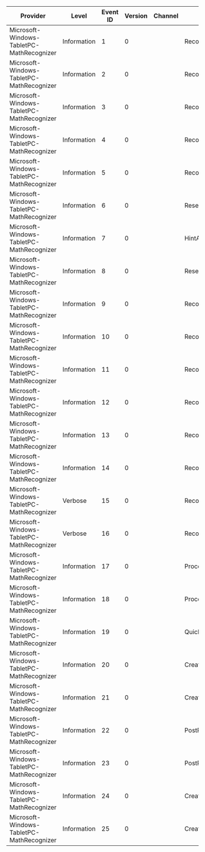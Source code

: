 Provider                                   |  Level        |  Event ID  |  Version  |  Channel  |  Task                               |  Opcode  |  Keyword  |  Message
-------------------------------------------|---------------|------------|-----------|-----------|-------------------------------------|----------|-----------|---------
Microsoft-Windows-TabletPC-MathRecognizer  |  Information  |  1         |  0        |           |  Recognition                        |  Start   |           |
Microsoft-Windows-TabletPC-MathRecognizer  |  Information  |  2         |  0        |           |  Recognition                        |  Stop    |           |
Microsoft-Windows-TabletPC-MathRecognizer  |  Information  |  3         |  0        |           |  RecognitionStrokes                 |          |           |
Microsoft-Windows-TabletPC-MathRecognizer  |  Information  |  4         |  0        |           |  RecognitionRegions                 |          |           |
Microsoft-Windows-TabletPC-MathRecognizer  |  Information  |  5         |  0        |           |  RecognitionPartitions              |          |           |
Microsoft-Windows-TabletPC-MathRecognizer  |  Information  |  6         |  0        |           |  ResetRecognitionContext            |          |           |
Microsoft-Windows-TabletPC-MathRecognizer  |  Information  |  7         |  0        |           |  HintApplication                    |          |           |
Microsoft-Windows-TabletPC-MathRecognizer  |  Information  |  8         |  0        |           |  ResetLastConstraint                |          |           |
Microsoft-Windows-TabletPC-MathRecognizer  |  Information  |  9         |  0        |           |  RecognitionFailed                  |          |           |
Microsoft-Windows-TabletPC-MathRecognizer  |  Information  |  10        |  0        |           |  RecognitionAlternates              |  Start   |           |
Microsoft-Windows-TabletPC-MathRecognizer  |  Information  |  11        |  0        |           |  RecognitionAlternates              |  Stop    |           |
Microsoft-Windows-TabletPC-MathRecognizer  |  Information  |  12        |  0        |           |  RecognitionTest                    |          |           |
Microsoft-Windows-TabletPC-MathRecognizer  |  Information  |  13        |  0        |           |  RecognitionSymbolReco              |  Start   |           |
Microsoft-Windows-TabletPC-MathRecognizer  |  Information  |  14        |  0        |           |  RecognitionSymbolReco              |  Stop    |           |
Microsoft-Windows-TabletPC-MathRecognizer  |  Verbose      |  15        |  0        |           |  RecognitionStructureReco           |  Start   |           |
Microsoft-Windows-TabletPC-MathRecognizer  |  Verbose      |  16        |  0        |           |  RecognitionStructureReco           |  Stop    |           |
Microsoft-Windows-TabletPC-MathRecognizer  |  Information  |  17        |  0        |           |  ProcessWorkingSetRecognitionBegin  |          |           |
Microsoft-Windows-TabletPC-MathRecognizer  |  Information  |  18        |  0        |           |  ProcessWorkingSetRecognitionEnd    |          |           |
Microsoft-Windows-TabletPC-MathRecognizer  |  Information  |  19        |  0        |           |  QuickSymbolCorrection              |          |           |
Microsoft-Windows-TabletPC-MathRecognizer  |  Information  |  20        |  0        |           |  CreateMathRecognizer               |  Start   |           |
Microsoft-Windows-TabletPC-MathRecognizer  |  Information  |  21        |  0        |           |  CreateMathRecognizer               |  Stop    |           |
Microsoft-Windows-TabletPC-MathRecognizer  |  Information  |  22        |  0        |           |  PostProcessingRecoResult           |  Start   |           |
Microsoft-Windows-TabletPC-MathRecognizer  |  Information  |  23        |  0        |           |  PostProcessingRecoResult           |  Stop    |           |
Microsoft-Windows-TabletPC-MathRecognizer  |  Information  |  24        |  0        |           |  CreateMathRecognizerContext        |  Start   |           |
Microsoft-Windows-TabletPC-MathRecognizer  |  Information  |  25        |  0        |           |  CreateMathRecognizerContext        |  Stop    |           |